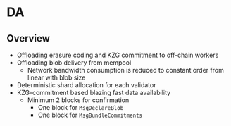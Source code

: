# DA

## Overview

- Offloading erasure coding and KZG commitment to off-chain workers
- Offloading blob delivery from mempool
  - Network bandwidth consumption is reduced to constant order from linear with blob size
- Deterministic shard allocation for each validator
- KZG-commitment based blazing fast data availability
  - Minimum 2 blocks for confirmation
    - One block for `MsgDeclareBlob`
    - One block for `MsgBundleCommitments`
